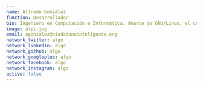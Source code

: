 ```yaml
---
name: Alfredo González
function: Desarrollador
bio: Ingeniero en Computación e Informática. Amante de GNU/Linux, el código abierto, aprender, soñar y compartir.
image: alpi.jpg
email: agonzalez@ciudadanointeligente.org
network_twitter: algo
network_linkedin: algo
network_github: algo
network_googleplus: algo
network_facebook: algo
network_instagram: algo
active: false
---
```

